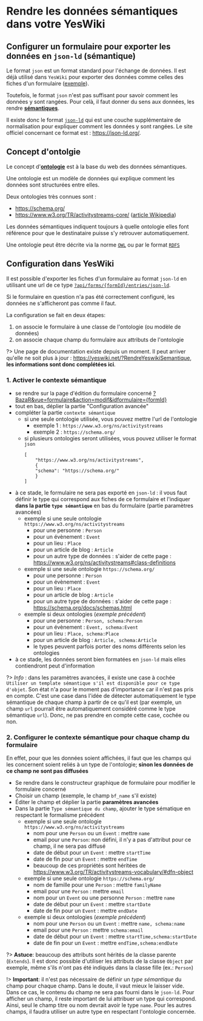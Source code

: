 # Rendre les données sémantiques dans votre YesWiki

## Configurer un formulaire pour exporter les données en `json-ld` (sémantique)

Le format `json` est un format standard pour l'échange de données. Il est déjà utilisé dans `YesWiki` pour exporter des données comme celles des fiches d'un formulaire ([exemple](?api/forms/1/entries ':ignore')).

Toutefois, le format `json` n'est pas suffisant pour savoir comment les données y sont rangées. Pour celà, il faut donner du sens aux données, les rendre [**sémantiques**](https://fr.wikipedia.org/wiki/S%C3%A9mantique).

Il existe donc le format [`json-ld`](https://fr.wikipedia.org/wiki/JSON-LD) qui est une couche supplémentaire de normalisation pour expliquer comment les données y sont rangées. Le site officiel concernant ce format est : https://json-ld.org/.

## Concept d'ontolgie

Le concept d'[**ontologie**](https://fr.wikipedia.org/wiki/Ontologie_(informatique)) est à la base du web des données sémantiques.

Une ontologie est un modèle de données qui explique comment les données sont structurées entre elles.

Deux ontologies très connues sont :
 - https://schema.org/
 - https://www.w3.org/TR/activitystreams-core/ ([article Wikipedia](https://fr.wikipedia.org/wiki/Activity_Streams_(format)))

Les données sémantiques indiquent toujours à quelle ontologie elles font référence pour que le destinataire puisse s'y retrouver automatiquement.

Une ontologie peut être décrite via la norme [`OWL`](https://fr.wikipedia.org/wiki/Web_Ontology_Language) ou par le format [`RDFS`](https://en.wikipedia.org/wiki/RDF_Schema)

## Configuration dans YesWiki

Il est possible d'exporter les fiches d'un formulaire au format `json-ld` en utilisant une url de ce type [`?api/forms/{formId}/entries/json-ld`](?api/forms/1/entries/json-ld ':ignore').

Si le formulaire en question n'a pas été correctement configuré, les données ne s'afficheront pas comme il faut.

La configuration se fait en deux étapes:
 1. on associe le formulaire à une classe de l'ontologie (ou modèle de données)
 2. on associe chaque champ du formulaire aux attributs de l'ontologie

?> Une page de documentation existe depuis un moment. Il peut arriver qu'elle ne soit plus à jour : <https://yeswiki.net/?RendreYeswikiSemantique>, **les informations sont donc complétées ici**.

### 1. Activer le contexte sémantique

 - se rendre sur la page d'édition du formulaire concerné [?BazaR&vue=formulaire&action=modif&idformulaire={formId}](?BazaR&vue=formulaire&action=modif&idformulaire=1 ':ignore')
 - tout en bas, déplier la partie "Configuration avancée"
 - compléter la partie `contexte sémantique`
   - si une seule ontologie utilisée, vous pouvez mettre l'url de l'ontologie
     - exemple 1 : `https://www.w3.org/ns/activitystreams`
     - exemple 2 : `https://schema.org/`
   - si plusieurs ontologies seront utilisées, vous pouvez utiliser le format `json`
      ```
      [
          "https://www.w3.org/ns/activitystreams",
          {
          "schema": "https://schema.org/"
          }
      ]
      ```
 - à ce stade, le formulaire ne sera pas exporté en `json-ld` : il vous faut définir le type qui correspond aux fiches de ce formulaire et l'indiquer **dans la partie `type sémantique`** en bas du formulaire (partie paramètres avancées)
   - exemple si une seule ontologie `https://www.w3.org/ns/activitystreams`
     - pour une personne : `Person`
     - pour un évènement : `Event`
     - pour un lieu : `Place`
     - pour un article de blog : `Article`
     - pour un autre type de données : s'aider de cette page : https://www.w3.org/ns/activitystreams#class-definitions
   - exemple si une seule ontologie `https://schema.org/`
     - pour une personne : `Person`
     - pour un évènement : `Event`
     - pour un lieu : `Place`
     - pour un article de blog : `Article`
     - pour un autre type de données : s'aider de cette page : https://schema.org/docs/schemas.html
   - exemple si deux ontologies (_exemple  précédent_)
     - pour une personne : `Person, schema:Person`
     - pour un évènement : `Event, schema:Event`
     - pour un lieu : `Place, schema:Place`
     - pour un article de blog : `Article, schema:Article`
     - le types peuvent parfois porter des noms différents selon les ontologies
 - à ce stade, les données seront bien formatées en `json-ld` mais elles contiendront peut d'information

?> _Info_ : dans les paramètres avancées, il existe une case à cochée `Utiliser un template sémantique s'il est disponible pour ce type d'objet`. Son état n'a pour le moment pas d'importance car il n'est pas pris en compte. C'est une case dans l'idée de détecter automatiquement le type sémantique de chaque champ à partir de ce qu'il est (par exemple, un champ `url` pourrait être automatiquement considéré comme le type sémantique `url`). Donc, ne pas prendre en compte cette case, cochée ou non.

### 2. Configurer le contexte sémantique pour chaque champ du formulaire

En effet, pour que les données soient affichées, il faut que les champs qui les concernent soient reliés à un type de l'ontologie; **sinon les données de ce champ ne sont pas diffusées**

 - Se rendre dans le constructeur graphique de formulaire pour modifier le formulaire concerné
 - Choisir un champ (exemple, le champ `bf_name` s'il existe)
 - Éditer le champ et déplier la partie **paramètres avancées**
 - Dans la partie `Type sémantique du champ`, ajouter le type sématique en respectant le formalisme précédent
   - exemple si une seule ontologie `https://www.w3.org/ns/activitystreams`
     - nom pour une `Person` ou un `Event` : mettre `name`
     - email pour une `Person`: non défini, il n'y a pas d'attribut pour ce champ, il ne sera pas diffusé
     - date de début pour un `Event` : mettre `startTime`
     - date de fin pour un `Event` : mettre `endTime`
     - beaucoup de ces propriétés sont héritées de https://www.w3.org/TR/activitystreams-vocabulary/#dfn-object
   - exemple si une seule ontologie `https://schema.org/`
     - nom de famille pour une `Person` : mettre `familyName`
     - email pour une `Person` : mettre `email`
     - nom pour un `Event` ou une personne `Person` : mettre `name`
     - date de début pour un `Event` : mettre `startDate`
     - date de fin pour un `Event` : mettre `endDate`
   - exemple si deux ontologies (_exemple  précédent_)
     - nom pour une `Person` ou un `Event` : mettre `name, schema:name`
     - email pour une `Person` : mettre `schema:email`
     - date de début pour un `Event` : mettre `startTime,schema:startDate`
     - date de fin pour un `Event` : mettre `endTime,schema:endDate`

?> **Astuce**: beaucoup des attributs sont hérités de la classe parente (`Extends`). Il est donc possible d'utiliser les attributs de la classe `Object` par exemple, même s'ils n'ont pas été indiqués dans la classe fille (ex.: `Person`)

!> **Important**: il n'est pas nécessaire de définir un _type sémantique_ du champ pour chaque champ. Dans le doute, il vaut mieux le laisser vide. Dans ce cas, le contenu du champ ne sera pas fourni dans le `json-ld`.
Pour afficher un champ, il reste important de lui attribuer un type qui correspond. Ainsi, seul le champ titre ou nom devrait avoir le type `name`. Pour les autres champs, il faudra utiliser un autre type en respectant l'ontologie concernée.